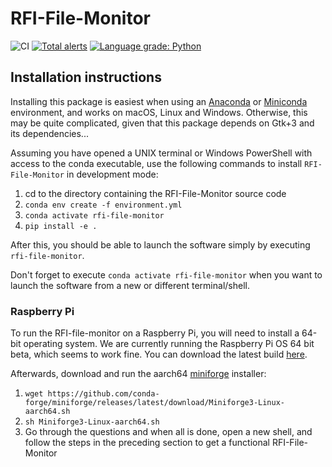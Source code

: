# RFI-File-Monitor

![CI](https://github.com/rosalindfranklininstitute/rfi-file-monitor/workflows/CI/badge.svg?branch=master&event=push) [![Total alerts](https://img.shields.io/lgtm/alerts/g/rosalindfranklininstitute/rfi-file-monitor.svg?logo=lgtm&logoWidth=18)](https://lgtm.com/projects/g/rosalindfranklininstitute/rfi-file-monitor/alerts/) [![Language grade: Python](https://img.shields.io/lgtm/grade/python/g/rosalindfranklininstitute/rfi-file-monitor.svg?logo=lgtm&logoWidth=18)](https://lgtm.com/projects/g/rosalindfranklininstitute/rfi-file-monitor/context:python)

## Installation instructions

Installing this package is easiest when using an [Anaconda](https://www.anaconda.com/products/individual) or [Miniconda](https://docs.conda.io/en/latest/miniconda.html) environment, and works on macOS, Linux and Windows.
Otherwise, this may be quite complicated, given that this package depends on Gtk+3 and its dependencies...

Assuming you have opened a UNIX terminal or Windows PowerShell with access to the conda executable, use the following commands to install `RFI-File-Monitor` in development mode:

1. cd to the directory containing the RFI-File-Monitor source code
2. `conda env create -f environment.yml`
3. `conda activate rfi-file-monitor`
4. `pip install -e .`

After this, you should be able to launch the software simply by executing `rfi-file-monitor`.

Don't forget to execute `conda activate rfi-file-monitor` when you want to launch the software from a new or different terminal/shell.

### Raspberry Pi

To run the RFI-file-monitor on a Raspberry Pi, you will need to install a 64-bit operating system. We are currently running the Raspberry Pi OS 64 bit beta, which seems to work fine. You can download the latest build [here](https://www.raspberrypi.org/forums/viewtopic.php?t=275370).

Afterwards, download and run the aarch64 [miniforge](https://github.com/conda-forge/miniforge) installer:

1. `wget https://github.com/conda-forge/miniforge/releases/latest/download/Miniforge3-Linux-aarch64.sh`
2. `sh Miniforge3-Linux-aarch64.sh`
3. Go through the questions and when all is done, open a new shell, and follow the steps in the preceding section to get a functional RFI-File-Monitor
